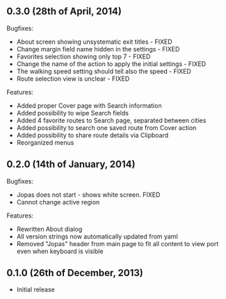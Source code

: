 ## 0.3.0 (28th of April, 2014)

Bugfixes:

  - About screen showing unsystematic exit titles - FIXED
  - Change margin field name hidden in the settings - FIXED
  - Favorites selection showing only top 7 - FIXED
  - Change the name of the action to apply the initial settings - FIXED
  - The walking speed setting should tell also the speed - FIXED
  - Route selection view is unclear - FIXED

Features:

  - Added proper Cover page with Search information
  - Added possibility to wipe Search fields
  - Added 4 favorite routes to Search page, separated between cities
  - Added possibility to search one saved route from Cover action
  - Added possibility to share route details via Clipboard
  - Reorganized menus

## 0.2.0 (14th of January, 2014)

Bugfixes:

  - Jopas does not start - shows white screen.  FIXED
  - Cannot change active region 

Features: 

  - Rewritten About dialog
  - All version strings now automatically updated from yaml
  - Removed "Jopas" header from main page to fit all content to view port even
    when keyboard is visible 

## 0.1.0 (26th of December, 2013)

  - Initial release 
